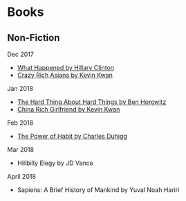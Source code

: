 # Books

## Non-Fiction
Dec 2017
* [What Happened by Hillary Clinton](https://www.amazon.com/What-Happened-Hillary-Rodham-Clinton/dp/1501175564/ref=tmm_hrd_swatch_0?_encoding=UTF8&qid=1514170928&sr=8-1)
* [Crazy Rich Asians by Kevin Kwan]()

Jan 2018
* [The Hard Thing About Hard Things by Ben Horowitz](https://www.amazon.com/Hard-Thing-About-Things-Building/dp/0062273205)
* [China Rich Girlfriend by Kevin Kwan]()

Feb 2018
* [The Power of Habit by Charles Duhigg](https://www.google.co.jp/search?q=the+power+of+habit&oq=the+power+of+habit&aqs=chrome..69i57j0l5.1998j0j4&sourceid=chrome&ie=UTF-8)

Mar 2018
* Hillbilly Elegy by JD Vance

April 2018
* Sapiens: A Brief History of Mankind by Yuval Noah Hariri
